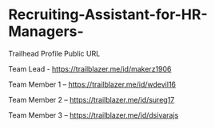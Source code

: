 # Recruiting-Assistant-for-HR-Managers-

Trailhead Profile Public URL

 
Team Lead -  https://trailblazer.me/id/makerz1906

Team Member 1 – https://trailblazer.me/id/wdevil16

Team Member 2 – https://trailblazer.me/id/sureg17

Team Member 3 – https://trailblazer.me/id/dsivarajs
